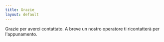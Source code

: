 ```yaml
---
title: Grazie
layout: default
---
```


Grazie per averci contattato. A breve un nostro operatore ti ricontatterà per l'appunamento.
